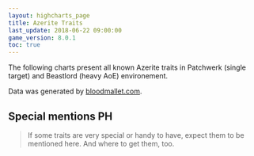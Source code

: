 ```yaml
---
layout: highcharts_page
title: Azerite Traits
last_update: 2018-06-22 09:00:00
game_version: 8.0.1
toc: true
---
```


The following charts present all known Azerite traits in Patchwerk (single
target) and Beastlord (heavy AoE) environement.

Data was generated by [bloodmallet.com](https://bloodmallet.com).
<div id="chart_patchwerk"></div>
<div id="chart_beastlord"></div>
<script src="{{ "/assets/js/chart_manager.js" | absolute_url}}"></script>

## Special mentions PH

> If some traits are very special or handy to have, expect them to be mentioned here.
> And where to get them, too.
